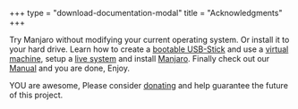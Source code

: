 +++
type = "download-documentation-modal"
title = "Acknowledgments"
+++

Try Manjaro without modifying your current operating system. Or install it to your hard drive.
Learn how to create a <a href="https://manjaro.org/support/firststeps/#making-a-live-system" target="_blank">bootable USB-Stick</a> and
use a <a href="https://manjaro.org/support/firststeps/#using-a-virtual-machine" target="_blank">virtual machine</a>,
setup a <a href="https://manjaro.org/support/firststeps/#making-a-live-system" target="_blank">live system</a>
and install <a href="https://manjaro.org/support/firststeps/#install-manjaro" target="_blank">Manjaro</a>. 
Finally check out our <a href="https://manjaro.org/support/userguide/" target="_blank">Manual</a> and you are done, Enjoy.

YOU are awesome, Please consider <a href="http://manjaro.org/donate/" target="_blank">donating</a> and help guarantee the future of this project.


